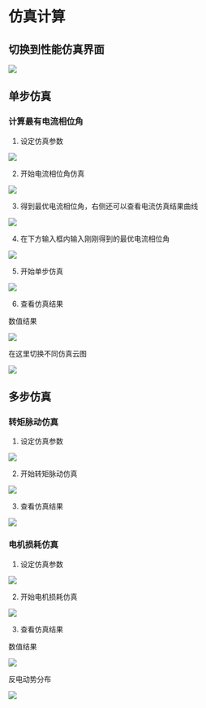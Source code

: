 # 仿真计算
## 切换到性能仿真界面

<img src="./simulation/changepage.jpg">

## 单步仿真

### 计算最有电流相位角

1. 设定仿真参数

<img src="./simulation/onestep_inputargs.jpg">

2. 开始电流相位角仿真

<img src="./simulation/onestep_currentsim.jpg">

3. 得到最优电流相位角，右侧还可以查看电流仿真结果曲线

<img src="./simulation/onestep_getbestcurrent.jpg">

4. 在下方输入框内输入刚刚得到的最优电流相位角

<img src="./simulation/onestep_inputcurrentangle.jpg">

5. 开始单步仿真

<img src="./simulation/onestep_start.jpg">

6. 查看仿真结果

数值结果

<img src="./simulation/onestep_alloutput.jpg">

在这里切换不同仿真云图

<img src="./simulation/onestep_graph.jpg">

## 多步仿真

### 转矩脉动仿真

1. 设定仿真参数

<img src="./simulation/mulstep_inputarg1.jpg">

2. 开始转矩脉动仿真

<img src="./simulation/mulstep_start1.jpg">

3. 查看仿真结果

<img src="./simulation/mulstep_graph1.jpg">

### 电机损耗仿真

1. 设定仿真参数

<img src="./simulation/mulstep_inputarg2.jpg">

2. 开始电机损耗仿真

<img src="./simulation/mulstep_start2.jpg">

3. 查看仿真结果

数值结果

<img src="./simulation/mulstep_result2.jpg">

反电动势分布

<img src="./simulation/mulstep_graph2.jpg">
